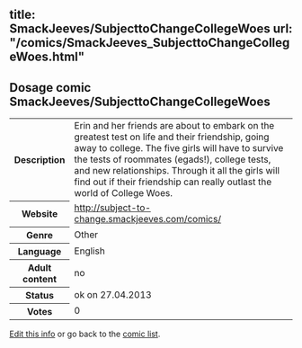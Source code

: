title: SmackJeeves/SubjecttoChangeCollegeWoes
url: "/comics/SmackJeeves_SubjecttoChangeCollegeWoes.html"
---
Dosage comic SmackJeeves/SubjecttoChangeCollegeWoes
-----------------------------------------

<p id="msg"></p>
<script type="text/javascript">
if (window.location.search === '?edit_info_mail=sent_ok') {
  var elem = document.getElementById("msg");
  elem.innerHTML = 'Edited information sucessfully sent.';
  elem.className = 'ok';
}
</script>
<table class="comicinfo">
<tr>
<th>Description</th><td>Erin and her friends are about to embark on the greatest test on life and their friendship, going away to college. The five girls will have to survive the tests of roommates (egads!), college tests, and new relationships. Through it all the girls will find out if their friendship can really outlast the world of College Woes.</td>
</tr>
<tr>
<th>Website</th><td><a href="http://subject-to-change.smackjeeves.com/comics/">http://subject-to-change.smackjeeves.com/comics/</a></td>
</tr>
<tr>
<th>Genre</th><td>Other</td>
</tr>
<tr>
<th>Language</th><td>English</td>
</tr>
<tr>
<th>Adult content</th><td>no</td>
</tr>
<tr>
<th>Status</th><td>ok on 27.04.2013</td>
</tr>
<tr>
<th>Votes</th><td>0</td>
</tr>
</table>

[Edit this info](SmackJeeves_SubjecttoChangeCollegeWoes_edit.html) or go back to the [comic list](../comic-index.html).

